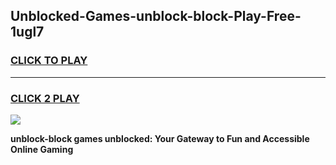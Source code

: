 
## Unblocked-Games-unblock-block-Play-Free-1ugl7
<h3>
<a href="https://premium76.site?title=unblock-block&ref=18A1">CLICK TO PLAY</a></h3>
<hr>

<h3>
<a href="https://premium76.site?title=unblock-block&ref=18A1">CLICK 2 PLAY</a>
  
</h3>

<a href="https://premium76.site?title=unblock-block&ref=18A1"><img src="https://clearcache.store/games.png"></a>


**unblock-block games unblocked: Your Gateway to Fun and Accessible Online Gaming**
